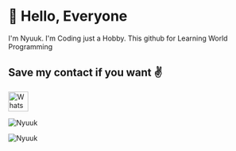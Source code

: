 # :wave: Hello, Everyone

I'm Nyuuk.
I'm Coding just a Hobby.
This github for Learning World Programming

## Save my contact if you want :v:
<p align="left">
  <a href="https://wa.me/6285156803524" taget="blank"><img align="center" src="https://upload.wikimedia.org/wikipedia/commons/5/5e/WhatsApp_icon.png" alt="WhatsApp" height="40" weight="30"></a>
</p>

<p><img src="https://github-readme-stats.vercel.app/api?username=Nyuuk&show_icons=true&theme=nightowl&locale=en" alt="Nyuuk" /></p>

<p><img align="left" src="https://github-readme-stats.vercel.app/api/top-langs?username=Nyuuk&show_icons=true&locale=en&layout=compact&theme=nightowl" alt="Nyuuk" /></p>
